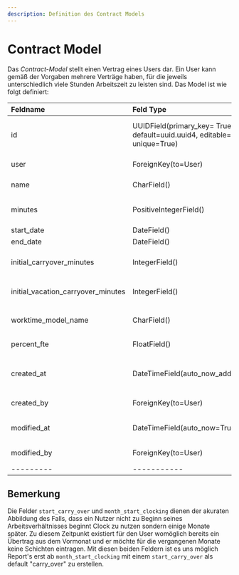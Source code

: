 ```yaml
---
description: Definition des Contract Models
---
```


# Contract Model

Das _Contract-Model_ stellt einen Vertrag eines Users dar. Ein User kann gemäß der Vorgaben mehrere Verträge haben, für die jeweils unterschiedlich viele Stunden Arbeitszeit zu leisten sind. Das Model ist wie folgt definiert:

| Feldname             | Feld Type                                                                        | Nutzung                                                                                                                               |
|:---------------------|:---------------------------------------------------------------------------------|:--------------------------------------------------------------------------------------------------------------------------------------|
| id                   | UUIDField\(primary\_key= True, default=uuid.uuid4, editable=False, unique=True\) | Eine [UUID](https://de.wikipedia.org/wiki/Universally_Unique_Identifier) wird zur Identifikation eines Users in der Datenbank benutzt |
| user                 | ForeignKey\(to=User\)                                                            | Relation zu einem Usereintrag                                                                                                         |
| name                 | CharField\(\)                                                                    | Vom User vergebener Name des Vertrags                                                                                                 |
| minutes              | PositiveIntegerField\(\)                                                         | Anzahl der monatlich zu leistenden Arbeitszeit in Minuten                                                                             |
| start\_date          | DateField\(\)                                                                    | Vertragsbeginn                                                                                                                        |
| end\_date            | DateField\(\)                                                                    | Vertragsende                                                                                                                          |
| initial_carryover_minutes     | IntegerField()                                                                   | Übertrag aus dem AZK für den Startmonat                                                                                               |
| initial_vacation_carryover_minutes | IntegerField()                                                                   | Urlaubsübertrag aus dem AZK für den Startmonat                                                                                        |                                                                            
| worktime_model_name  | CharField()                                                                      | Arbeitszeitmodel Auswahl aus `VALIDATOR_CLASS_NAMES`                                                                                  |                                                                                 |
| percent_fte          | FloatField()                                                                     | Prozent der Vollzeit-Äquivalenten Stelle                                                                                              |
| created\_at          | DateTimeField\(auto\_now\_add=True\)                                             | Timestamp \(Zeitpunkt\), an dem der Eintrag erstellt wurde                                                                            |
| created\_by          | ForeignKey\(to=User\)                                                            | User, der den Eintrag erstellt hat                                                                                                    |
| modified\_at         | DateTimeField\(auto\_now=True\)                                                  | Timestamp, an dem der Eintrag zuletzt verändert wurde                                                                                 |
| modified\_by         | ForeignKey\(to=User\)                                                            | User, der den Eintrag zuletzt modifiziert hat                                                                                         |
| ---------            | -----------                                                                      | --------                                                                                                                              |

## Bemerkung

Die Felder `start_carry_over` und `month_start_clocking` dienen der akuraten Abbildung des Falls,
dass ein Nutzer nicht zu Beginn seines Arbeitsverhältnisses beginnt Clock zu nutzen sondern einige Monate
später. Zu diesem Zeitpunkt existiert für den User womöglich bereits ein Übertrag aus dem Vormonat und er
möchte für die vergangenen Monate keine Schichten eintragen. Mit diesen beiden Feldern ist es uns möglich
Report's erst ab `month_start_clocking` mit einem `start_carry_over` als default "carry_over" zu erstellen.
